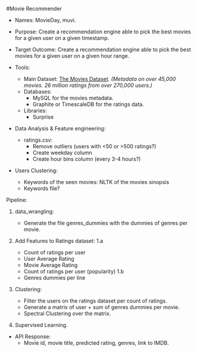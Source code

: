 #Movie Recommender

- Names: MovieDay, muvi.

- Purpose: Create a recommendation engine able to pick the best movies for a given user on a given timestamp.

- Target Outcome: Create a recommendation engine able to pick the best movies for a given user on a given hour range.

- Tools:
    - Main Dataset: [The Movies Dataset](https://www.kaggle.com/rounakbanik/the-movies-dataset#movies_metadata.csv). *(Metadata on over 45,000 movies. 26 million ratings from over 270,000 users.)*
    - Databases:
        - MySQL for the movies metadata.
        - Graphite or TimescaleDB for the ratings data.
    - Libraries: 
        - Surprise 


- Data Analysis & Feature engineering:
    - ratings.csv:
        - Remove outliers (users with <50 or >500 ratings?)
        - Create weekday column
        - Create hour bins column (every 3-4 hours?)


- Users Clustering: 
    - Keywords of the seen movies: NLTK of the movies sinopsis
    - Keywords file?


Pipeline:
1. data_wrangling:
    - Generate the file genres_dummies with the dummies of genres per movie.

2. Add Features to Ratings dataset:
    1.a
    - Count of ratings per user
    - User Average Rating
    - Movie Average Rating
    - Count of ratings per user (popularity)
    1.b
    - Genres dummies per line
3. Clustering:
    - Filter the users on the ratings dataset per count of ratings.
    - Generate a matrix of user + sum of genres dummies per movie.
    - Spectral Clustering over the matrix.
4. Supervised Learning. 


- API Response:
    - Movie id, movie title, predicted rating, genres, link to IMDB. 